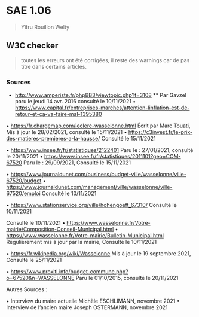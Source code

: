 # SAE 1.06
> Yifru Rouillon Welty

## W3C checker
> toutes les erreurs ont été corrigées, il reste des warnings car de pas titre dans certains articles.


### Sources

* http://www.amperiste.fr/phpBB3/viewtopic.php?t=3108 
** Par Gavzel paru le jeudi 14 avr. 2016 consulté le 10/11/2021
•	https://www.capital.fr/entreprises-marches/attention-linflation-est-de-retour-et-ca-va-faire-mal-1395380

•	https://fr.chargemap.com/leclerc-wasselonne.html 
Écrit par Marc Touati, Mis à jour le 28/02/2021, consulté le 15/11/2021
•	https://c3invest.fr/le-prix-des-matieres-premieres-a-la-hausse/
Consulté le 15/11/2021


•	https://www.insee.fr/fr/statistiques/2122401
Paru le : 27/01/2021, consulté le 20/11/2021
•	https://www.insee.fr/fr/statistiques/2011101?geo=COM-67520
Paru le : 29/09/2021, Consulté le 15/11/2021

•	https://www.journaldunet.com/business/budget-ville/wasselonne/ville-67520/budget 
•	https://www.journaldunet.com/management/ville/wasselonne/ville-67520/emploi
Consulté le 10/11/2021

•	https://www.stationservice.org/ville/hohengoeft_67310/ 
Consulté le 10/11/2021

Consulté le 10/11/2021
•	https://www.wasselonne.fr/Votre-mairie/Composition-Conseil-Municipal.html 
•	https://www.wasselonne.fr/Votre-mairie/Bulletin-Municipal.html 
Régulièrement mis à jour par la mairie, Consulté le 10/11/2021

•	https://fr.wikipedia.org/wiki/Wasselonne
Mis à jour le 19 septembre 2021, Consulté le 25/11/2021

•	https://www.proxiti.info/budget-commune.php?o=67520&n=WASSELONNE
Paru le 01/10/2015, consulté le 20/11/2021



Autres Sources :

•	Interview du maire actuelle Michèle ESCHLIMANN, novembre 2021
•	Interview de l’ancien maire Joseph OSTERMANN, novembre 2021
